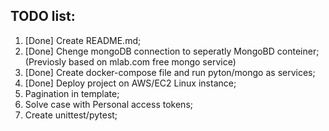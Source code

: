 ## TODO list:

1. [Done] Create README.md;
2. [Done] Chenge mоngoDB connection to seperatly MongoBD conteiner;  
(Previosly based on  mlab.com free mongo service)
3. [Done] Create docker-compose file and run pyton/mongo as services;
4. [Done] Deploy project on AWS/EC2 Linux instance;
5. Pagination in template;
6. Solve case with Personal access tokens;
7. Create unittest/pytest;
